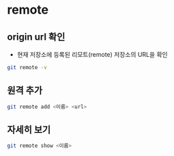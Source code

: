 # remote

## origin url 확인

- 현재 저장소에 등록된 리모트(remote) 저장소의 URL을 확인

```bash
git remote -v
```

## 원격 추가

```bash
git remote add <이름> <url>
```

## 자세히 보기

```bash
git remote show <이름>
```
